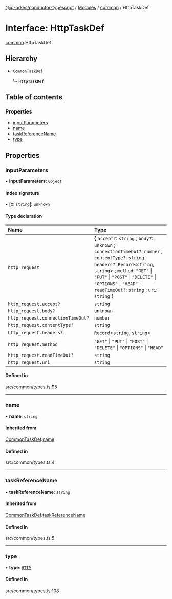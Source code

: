 [@io-orkes/conductor-typescript](../README.md) / [Modules](../modules.md) / [common](../modules/common.md) / HttpTaskDef

# Interface: HttpTaskDef

[common](../modules/common.md).HttpTaskDef

## Hierarchy

- [`CommonTaskDef`](common.CommonTaskDef.md)

  ↳ **`HttpTaskDef`**

## Table of contents

### Properties

- [inputParameters](common.HttpTaskDef.md#inputparameters)
- [name](common.HttpTaskDef.md#name)
- [taskReferenceName](common.HttpTaskDef.md#taskreferencename)
- [type](common.HttpTaskDef.md#type)

## Properties

### inputParameters

• **inputParameters**: `Object`

#### Index signature

▪ [x: `string`]: `unknown`

#### Type declaration

| Name | Type |
| :------ | :------ |
| `http_request` | { `accept?`: `string` ; `body?`: `unknown` ; `connectionTimeOut?`: `number` ; `contentType?`: `string` ; `headers?`: `Record`<`string`, `string`\> ; `method`: ``"GET"`` \| ``"PUT"`` \| ``"POST"`` \| ``"DELETE"`` \| ``"OPTIONS"`` \| ``"HEAD"`` ; `readTimeOut?`: `string` ; `uri`: `string`  } |
| `http_request.accept?` | `string` |
| `http_request.body?` | `unknown` |
| `http_request.connectionTimeOut?` | `number` |
| `http_request.contentType?` | `string` |
| `http_request.headers?` | `Record`<`string`, `string`\> |
| `http_request.method` | ``"GET"`` \| ``"PUT"`` \| ``"POST"`` \| ``"DELETE"`` \| ``"OPTIONS"`` \| ``"HEAD"`` |
| `http_request.readTimeOut?` | `string` |
| `http_request.uri` | `string` |

#### Defined in

src/common/types.ts:95

___

### name

• **name**: `string`

#### Inherited from

[CommonTaskDef](common.CommonTaskDef.md).[name](common.CommonTaskDef.md#name)

#### Defined in

src/common/types.ts:4

___

### taskReferenceName

• **taskReferenceName**: `string`

#### Inherited from

[CommonTaskDef](common.CommonTaskDef.md).[taskReferenceName](common.CommonTaskDef.md#taskreferencename)

#### Defined in

src/common/types.ts:5

___

### type

• **type**: [`HTTP`](../enums/common.TaskType.md#http)

#### Defined in

src/common/types.ts:108
